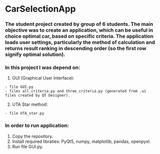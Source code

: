 # CarSelectionApp

### The student project created by group of 6 students. The main objective was to create an application, which can be useful in choice optimal car, based on specific criteria. The application loads user settings, particularly the method of calculation and returns result ranking in descending order (so the first row signify optimal solution).

### In this project I was depend on:
  1. GUI (Graphical User Interface):
   
    - file GUI.py
    - files all_criteria.py and three_criteria.py (generated from .ui files created by QT Designer).
  2. UTA Star method:
  
    - file UTA_star.py

### In order to run application:
  1. Copy the repository.
  2. Install required libraties: PyQt5, numpy, matplotlib, pandas, openpyxl.
  3. Run file GUI.py.
